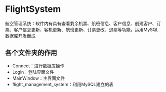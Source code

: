 # FlightSystem
航空管理系统：软件内有具有查看剩余机票、航班信息、客户信息、创建客户、订票、客户信息更新、客机更新、航班更新、订票更改、退票等功能，运用MySQL数据库开发而成

## 各个文件夹的作用
- Connect：进行数据库操作
- Login：登陆界面文件
- MainWindow：主界面文件
- flight_management_system：利用MySQL建立的表

